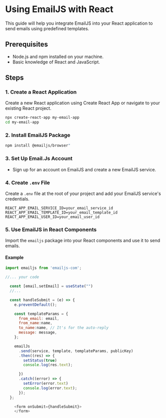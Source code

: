 # Using EmailJS with React

This guide will help you integrate EmailJS into your React application to send emails using predefined templates.

## Prerequisites

- Node.js and npm installed on your machine.
- Basic knowledge of React and JavaScript.

## Steps

### 1. Create a React Application

Create a new React application using Create React App or navigate to your existing React project.

```bash
npx create-react-app my-email-app
cd my-email-app
```

### 2. Install EmailJS Package

```bash
npm install @emailjs/browser"
```

### 3. Set Up Email.Js Account
- Sign up for an account on EmailJS and create a new EmailJS service.


### 4. Create `.env` File
Create a `.env` file at the root of your project and add your EmailJS service's credentials.

```text
REACT_APP_EMAIL_SERVICE_ID=your_email_service_id
REACT_APP_EMAIL_TEMPLATE_ID=your_email_template_id
REACT_APP_EMAIL_USER_ID=your_email_user_id
```
### 5. Use EmailJS in React Components
Import the `emailjs` package into your React components and use it to send emails.

#### Example
```JavaScript
import emailjs from 'emailjs-com';

//... your code

  const [email,setEmail] = useState("")
  //...

  const handleSubmit = (e) => {
    e.preventDefault();

    const templateParams = {
      from_email: email,
      from_name:name,
      to_name:name, // It's for the auto-reply
      message: message,
    };

    emailJs
      .send(service, template, templateParams, publicKey)
      .then((res) => {
        setStatus(true)
        console.log(res.text);

      })
      .catch((error) => {
        setError(error.text)
        console.log(error.text);
      });
  };

    <form onSubmit={handleSubmit}>
    </form>


```
